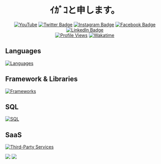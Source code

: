 <h1 align="center">ｲｶﾞｺと申します。</h1>

<div align="center">
  
  [![YouTube](https://img.shields.io/badge/Website-3b5998?style=for-the-badge&logo=google-chrome&logoColor=white)](https://youtube.com/@igakojp_tri-u/)
  [![Twitter Badge](https://img.shields.io/badge/Twitter-1D9BF0?style=for-the-badge&logo=twitter&logoColor=white)](https://twitter.com/taroj1205)
  [![Instagram Badge](https://img.shields.io/badge/Instagram-E4405F?style=for-the-badge&logo=instagram&logoColor=white)](https://instagram.com/taroj1205)
  [![Facebook Badge](https://img.shields.io/badge/Facebook-1877F2?style=for-the-badge&logo=facebook&logoColor=white)](https://www.facebook.com/taroj1205)
  [![LinkedIn Badge](https://img.shields.io/badge/LinkedIn-0077B5?style=for-the-badge&logo=linkedin&logoColor=white)](https://www.linkedin.com/in/taroj/)
  <br />
  [![Profile Views](https://komarev.com/ghpvc/?username=taroj1205&label=Profile%20views&color=0e75b6&style=for-the-badge)](https://komarev.com/ghpvc/?username=taroj1205&label=Profile%20views&color=0e75b6&style=for-the-badge)
[![Wakatime](https://wakatime.com/badge/user/adefddc1-3a79-4f58-a8d1-92e9e510e0f7.svg?style=for-the-badge)](https://wakatime.com/@adefddc1-3a79-4f58-a8d1-92e9e510e0f7)


  <!--<a href="https://github-readme-streak-stats.herokuapp.com/?user=taroj1205&theme=black-ice&border_color=20252a&stroke=0000&background=060A0CD0#gh-dark-mode-only">
      <img title="🔥 Get streak stats for your profile at git.io/streak-stats" alt="taroj1205's streak" src="https://github-readme-streak-stats.herokuapp.com/?user=taroj1205&theme=black-ice&border_color=20252a&stroke=0000&background=060A0CD0#gh-dark-mode-only"/>
  </a>
    <a href="https://github-readme-streak-stats.herokuapp.com/?user=taroj1205&theme=black-ice&border_color=20252a&stroke=0000&background=060A0CD0#gh-light-mode-only">
      <img title="🔥 Get streak stats for your profile at git.io/streak-stats" alt="taroj1205's streak" src="https://github-readme-streak-stats.herokuapp.com/?user=taroj1205&theme=default&border_color=20252a&stroke=0000&background=ffffff"/>
  </a>  
 
   -->
<!--  <a href="https://github.com/ryo-ma/github-profile-trophy#gh-dark-mode-only">
  <img src="https://github-profile-trophy.vercel.app/?username=taroj1205&theme=onedark" 
    </a>
      <a href="https://github.com/ryo-ma/github-profile-trophy#gh-light-mode-only">
  <img src="https://github-profile-trophy.vercel.app/?username=taroj1205&theme=flat" 
    </a> -->
  
</div>

## Languages

[![Languages](https://skillicons.dev/icons?i=javascript,typescript,html,css,md,python,java)](https://skillicons.dev)

## Framework & Libraries

[![Frameworks](https://skillicons.dev/icons?i=nextjs,express,react,nodejs,flask,tailwind,astro,tauri,vite)](https://skillicons.dev)

## SQL

[![SQL](https://skillicons.dev/icons?i=mysql,sqlite,postgresql)](https://skillicons.dev)

## SaaS

[![Third-Party Services](https://skillicons.dev/icons?i=supabase,vercel,netlify)](https://skillicons.dev)

<!--## My coding stats

  <a href="https://wakatime.com/@taroj1205#gh-dark-mode-only"><img src="https://wakatime.com/share/@taroj1205/73a679e9-c642-449d-a70c-f4dff787c8f6.svg" align="top" /></a>
<a href="https://wakatime.com/@taroj1205#gh-light-mode-only"><img src="https://wakatime.com/share/@taroj1205/6355258e-a040-45d3-a69e-17b70a94af18.svg" align="top" /></a>
-->

<a href="https://wakatime.com/@taroj1205#gh-light-mode-only"><img src="https://wakatime.com/share/@taroj1205/f5524775-e594-4333-ab62-19f1be1f3216.svg" align="top" /></a>
<a href="https://wakatime.com/@taroj1205#gh-dark-mode-only"><img src="https://wakatime.com/share/@taroj1205/824dec4f-c076-4643-810a-0fa187eb2d85.svg" align="top" /></a>
